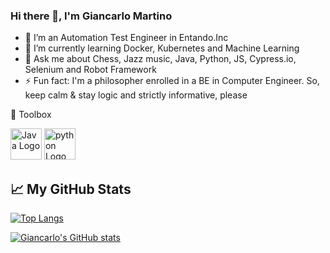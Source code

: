 ### Hi there 👋, I'm Giancarlo Martino

- 🔭 I’m an Automation Test Engineer in Entando.Inc
- 🌱 I’m currently learning Docker, Kubernetes and Machine Learning
- 💬 Ask me about Chess, Jazz music, Java, Python, JS, Cypress.io, Selenium and Robot Framework
- ⚡ Fun fact: I'm a philosopher enrolled in a BE in Computer Engineer. 
So, keep calm & stay logic and strictly informative, please



🧰 Toolbox 

<img src="https://cdn.worldvectorlogo.com/logos/java.svg" alt="Java Logo" width="50" height="50"/> 
<img src="https://cdn.worldvectorlogo.com/logos/python-4.svg" alt="python Logo" width="50" height="50"/>


## &#x1f4c8; My GitHub Stats

[![Top Langs](https://github-readme-stats.vercel.app/api/top-langs/?username=GiancarloMartino&hide=java,html,css&theme=radical)](https://github.com/GiancarloMartino/github-readme-stats)

[![Giancarlo's GitHub stats](https://github-readme-stats.vercel.app/api?username=GiancarloMartino&theme=radical)](https://github.com/GiancarloMartino/github-readme-stats)
